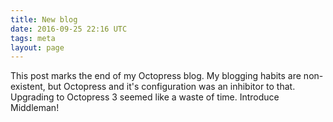 ```yaml
---
title: New blog
date: 2016-09-25 22:16 UTC
tags: meta
layout: page
---
```


This post marks the end of my Octopress blog. My blogging habits are non-existent, but Octopress and it's configuration was an inhibitor to that. Upgrading to Octopress 3 seemed like a waste of time. Introduce Middleman!
